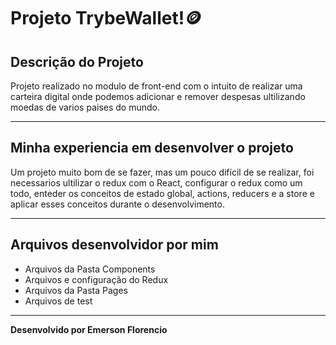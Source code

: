 # Projeto TrybeWallet!🪙️

## Descrição do Projeto

Projeto realizado no modulo de front-end com o intuito de realizar uma carteira digital onde podemos adicionar e remover despesas ultilizando moedas de varios paises do mundo.

---

## Minha experiencia em desenvolver o projeto

Um projeto muito bom de se fazer, mas um pouco difícil de se realizar, foi necessarios ultilizar o redux com o React, configurar o redux como um todo, enteder os conceitos de estado global, actions, reducers e a store e aplicar esses conceitos durante o desenvolvimento. 

---

## Arquivos desenvolvidor por mim

* Arquivos da Pasta Components
* Arquivos e configuração do Redux
* Arquivos da Pasta Pages
* Arquivos de test

---

<strong>Desenvolvido por Emerson Florencio</strong>